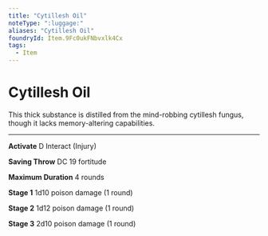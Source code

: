 ```yaml
---
title: "Cytillesh Oil"
noteType: ":luggage:"
aliases: "Cytillesh Oil"
foundryId: Item.9Fc0ukFNbvxlk4Cx
tags:
  - Item
---
```


# Cytillesh Oil

This thick substance is distilled from the mind-robbing cytillesh fungus, though it lacks memory-altering capabilities.

* * *

**Activate** D Interact (Injury)

**Saving Throw** DC 19 fortitude

**Maximum Duration** 4 rounds

**Stage 1** 1d10 poison damage (1 round)

**Stage 2** 1d12 poison damage (1 round)

**Stage 3** 2d10 poison damage (1 round)
